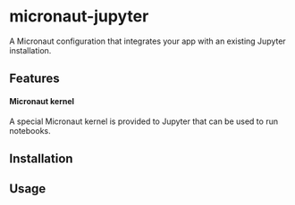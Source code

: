 micronaut-jupyter
===

A Micronaut configuration that integrates your app with an existing Jupyter installation.

## Features

#### Micronaut kernel
A special Micronaut kernel is provided to Jupyter that can be used to run notebooks.

## Installation

## Usage
